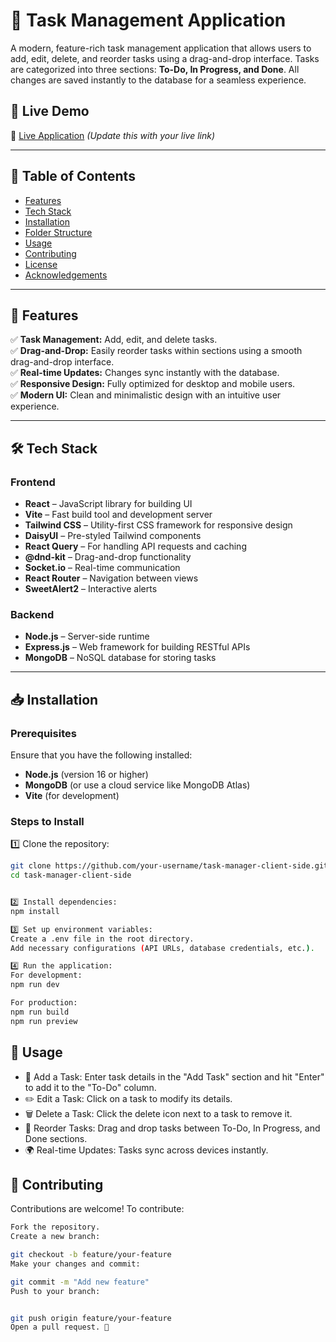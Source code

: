 # 📝 Task Management Application  

A modern, feature-rich task management application that allows users to add, edit, delete, and reorder tasks using a drag-and-drop interface. Tasks are categorized into three sections: **To-Do, In Progress, and Done**. All changes are saved instantly to the database for a seamless experience.  

## 🚀 Live Demo  
🔗 [Live Application](#) *(Update this with your live link)*  

---

## 📖 Table of Contents  

- [Features](#features)  
- [Tech Stack](#tech-stack)  
- [Installation](#installation)  
- [Folder Structure](#folder-structure)  
- [Usage](#usage)  
- [Contributing](#contributing)  
- [License](#license)  
- [Acknowledgements](#acknowledgements)  

---

## 🎯 Features  

✅ **Task Management:** Add, edit, and delete tasks.  
✅ **Drag-and-Drop:** Easily reorder tasks within sections using a smooth drag-and-drop interface.  
✅ **Real-time Updates:** Changes sync instantly with the database.  
✅ **Responsive Design:** Fully optimized for desktop and mobile users.  
✅ **Modern UI:** Clean and minimalistic design with an intuitive user experience.  

---

## 🛠 Tech Stack  

### **Frontend**  
- **React** – JavaScript library for building UI  
- **Vite** – Fast build tool and development server  
- **Tailwind CSS** – Utility-first CSS framework for responsive design  
- **DaisyUI** – Pre-styled Tailwind components  
- **React Query** – For handling API requests and caching  
- **@dnd-kit** – Drag-and-drop functionality  
- **Socket.io** – Real-time communication  
- **React Router** – Navigation between views  
- **SweetAlert2** – Interactive alerts  

### **Backend**  
- **Node.js** – Server-side runtime  
- **Express.js** – Web framework for building RESTful APIs  
- **MongoDB** – NoSQL database for storing tasks  

---

## 📥 Installation  

### **Prerequisites**  
Ensure that you have the following installed:  
- **Node.js** (version 16 or higher)  
- **MongoDB** (or use a cloud service like MongoDB Atlas)  
- **Vite** (for development)  

### **Steps to Install**  

1️⃣ Clone the repository:  
```bash
git clone https://github.com/your-username/task-manager-client-side.git
cd task-manager-client-side


2️⃣ Install dependencies:
npm install

3️⃣ Set up environment variables:
Create a .env file in the root directory.
Add necessary configurations (API URLs, database credentials, etc.).

4️⃣ Run the application:
For development:
npm run dev

For production:
npm run build  
npm run preview  
```


## 📌 Usage
- 📝 Add a Task: Enter task details in the "Add Task" section and hit "Enter" to add it to the "To-Do" column.
- ✏️ Edit a Task: Click on a task to modify its details.
- 🗑 Delete a Task: Click the delete icon next to a task to remove it.
- 🔄 Reorder Tasks: Drag and drop tasks between To-Do, In Progress, and Done sections.
- 🌍 Real-time Updates: Tasks sync across devices instantly.

## 🤝 Contributing
Contributions are welcome! To contribute:
```bash
Fork the repository.
Create a new branch:

git checkout -b feature/your-feature
Make your changes and commit:

git commit -m "Add new feature"
Push to your branch:


git push origin feature/your-feature
Open a pull request. 🎉
```

